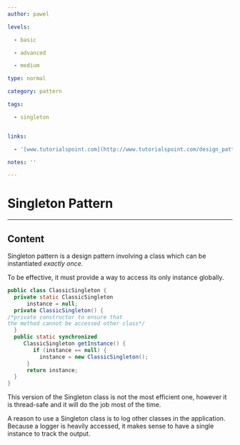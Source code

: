```yaml
---
author: pawel

levels:

  - basic

  - advanced

  - medium

type: normal

category: pattern

tags:

  - singleton


links:

  - '[www.tutorialspoint.com](http://www.tutorialspoint.com/design_pattern/singleton_pattern.htm){website}'

notes: ''

---
```


# Singleton Pattern

---

## Content

Singleton pattern is a design pattern involving a class which can be instantiated _exactly once_.

To be effective, it must provide a way to access its only instance globally.

```java
public class ClassicSingleton {
  private static ClassicSingleton
      instance = null;
  private ClassicSingleton() {
/*private constructor to ensure that
the method cannot be accessed other class*/
  }
  public static synchronized
     ClassicSingleton getInstance() {
        if (instance == null) {
          instance = new ClassicSingleton();
      }
      return instance;
  }
}
```

This version of the Singleton class is not the most efficient one, however it is thread-safe and it will do the job most of the time.

A reason to use a Singleton class is to log other classes in the application. Because a logger is heavily accessed, it makes sense to have a single instance to track the output.
